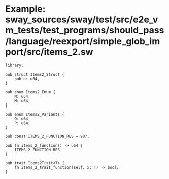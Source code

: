 # Example: sway_sources/sway/test/src/e2e_vm_tests/test_programs/should_pass/language/reexport/simple_glob_import/src/items_2.sw

```sway
library;

pub struct Items2_Struct {
    pub n: u64,
}

pub enum Items2_Enum {
    N: u64,
    M: u64,
}

pub enum Items2_Variants {
    O: u64,
    P: u64,
}

pub const ITEMS_2_FUNCTION_RES = 987;

pub fn items_2_function() -> u64 {
    ITEMS_2_FUNCTION_RES
}

pub trait Items2Trait<T> {
    fn items_2_trait_function(self, x: T) -> bool;
}

```
